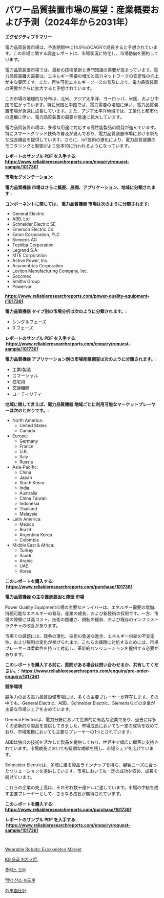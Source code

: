 <p><h1>パワー品質装置市場の展望：産業概要および予測（2024年から2031年）</h1></p><p><strong>エグゼクティブサマリー</strong></p>
<p><p>電力品質装置市場は、予測期間中に14.9％のCAGRで成長すると予想されています。この市場に関する調査レポートは、市場状況に特化し、市場動向を要約しています。</p><p>電力品質装置市場では、最新の技術革新と専門知識の需要が高まっています。電力品質装置の需要は、エネルギー需要の増加と電力ネットワークの安定性の向上が主な要因です。また、再生可能エネルギーソースの普及により、電力品質装置の需要がさらに拡大すると予想されています。</p><p>この市場の地理的な分布は、北米、アジア太平洋、ヨーロッパ、米国、および中国で広がっています。特に米国と中国では、電力需要の増加に伴い、電力品質装置市場が急速に成長しています。また、アジア太平洋地域では、工業化と都市化の進展に伴い、電力品質装置の需要が急速に拡大しています。</p><p>電力品質装置市場は、多様な用途に対応する高性能製品の開発が進んでいます。特にスマートグリッド技術の普及が進んでおり、電力品質装置市場における新たな成長機会を提供しています。さらに、IoT技術の進化により、電力品質装置のモニタリングと制御がより効率的に行われるようになっています。</p></p>
<p><strong>レポートのサンプル PDF を入手する: <a href="https://www.reliableresearchreports.com/enquiry/request-sample/1017361">https://www.reliableresearchreports.com/enquiry/request-sample/1017361</a></strong></p>
<p><strong>市場セグメンテーション:</strong></p>
<p><strong> 電力品質機器 市場はさらに概要、展開、アプリケーション、地域に分類されます :</strong></p>
<p><strong>コンポーネントに関しては、 電力品質機器 市場は次のように分類されます: &nbsp;</strong></p>
<p><ul><li>General Electric</li><li>ABB, Ltd.</li><li>Schneider Electric SE</li><li>Emerson Electric Co.</li><li>Eaton Corporation, PLC</li><li>Siemens AG</li><li>Toshiba Corporation</li><li>Legrand S.A.</li><li>MTE Corporation</li><li>Active Power, Inc.</li><li>Acumentrics Corporation</li><li>Leviton Manufacturing Company, Inc.</li><li>Socomec</li><li>Smiths Group</li><li>Powervar</li></ul></p>
<p><strong><a href="https://www.reliableresearchreports.com/power-quality-equipment-r1017361">https://www.reliableresearchreports.com/power-quality-equipment-r1017361</a></strong></p>
<p><strong> 電力品質機器 タイプ別の市場分析は次のように分類されます。:</strong></p>
<p><ul><li>シングルフェーズ</li><li>3 フェーズ</li></ul></p>
<p><strong>レポートのサンプル PDF を入手する: &nbsp;<a href="https://www.reliableresearchreports.com/enquiry/request-sample/1017361">https://www.reliableresearchreports.com/enquiry/request-sample/1017361</a></strong></p>
<p><strong> 電力品質機器 アプリケーション別の市場産業調査は次のように分類されます。:</strong></p>
<p><ul><li>工業/製造</li><li>コマーシャル</li><li>住宅用</li><li>交通機関</li><li>ユーティリティ</li></ul></p>
<p><strong>地域に関して言えば、電力品質機器 地域ごとに利用可能なマーケットプレーヤーは次のとおりです。:</strong></p>
<p><ul>
    <li>
        North America:
        <ul>
            <li>United States</li>
            <li>Canada</li>
        </ul>
    </li>
    <li>
        Europe:
        <ul>
            <li>Germany</li>
            <li>France</li>
            <li>U.K.</li>
            <li>Italy</li>
            <li>Russia</li>
        </ul>
    </li>
    <li>
        Asia-Pacific:
        <ul>
            <li>China</li>
            <li>Japan</li>
            <li>South Korea</li>
            <li>India</li>
            <li>Australia</li>
            <li>China Taiwan</li>
            <li>Indonesia</li>
            <li>Thailand</li>
            <li>Malaysia</li>
        </ul>
    </li>
    <li>
        Latin America:
        <ul>
            <li>Mexico</li>
            <li>Brazil</li>
            <li>Argentina Korea</li>
            <li>Colombia</li>
        </ul>
    </li>
    <li>
        Middle East & Africa:
        <ul>
            <li>Turkey</li>
            <li>Saudi</li>
            <li>Arabia</li>
            <li>UAE</li>
            <li>Korea</li>
        </ul>
    </li>
    </ul></p>
<p><strong>このレポートを購入する: &nbsp;<a href="https://www.reliableresearchreports.com/purchase/1017361">https://www.reliableresearchreports.com/purchase/1017361</a></strong></p>
<p><strong>電力品質機器 の主な推進要因と障壁 市場</strong></p>
<p><p>Power Quality Equipment市場の主要なドライバーは、エネルギー需要の増加、持続可能なエネルギーの普及、産業の成長、および新技術の採用です。一方、市場の障壁には高コスト、技術の複雑さ、規制の緩和、および既存のインフラストラクチャの改善があります。</p><p>市場での課題には、競争の激化、技術の急速な進歩、エネルギー供給の不安定性、および規制の変化が挙げられます。これらの課題に対処するためには、市場プレーヤーは柔軟性を持って対応し、革新的なソリューションを提供する必要があります。</p></p>
<p><strong>このレポートを購入する前に、質問がある場合は問い合わせるか、共有してください。:&nbsp; <a href="https://www.reliableresearchreports.com/enquiry/pre-order-enquiry/1017361">https://www.reliableresearchreports.com/enquiry/pre-order-enquiry/1017361</a></strong></p>
<p><strong>競争環境</strong></p>
<p><p>競争力のある電力品質設備市場には、多くの主要プレーヤーが存在します。その中でも、General Electric、ABB、Schneider Electric、Siemensなどの企業が主要な市場シェアを占めています。</p><p>General Electricは、電力分野において世界的に有名な企業であり、過去には多くの革新的な製品を提供してきました。市場成長においても一定の成功を収めており、市場規模においても主要なプレーヤーの1つとされています。</p><p>ABBは独自の技術を活かした製品を提供しており、世界中で幅広い顧客に支持されています。市場成長においても堅調な成績を残し、市場シェアを広げています。</p><p>Schneider Electricは、多岐に渡る製品ラインナップを持ち、顧客ニーズに合ったソリューションを提供しています。市場においても一定の成功を収め、成長を続けています。</p><p>これらの企業の売上高は、それぞれ数十億ドルに達しています。市場の中核を成す主要プレーヤーとして、さらなる成長が期待されています。</p></p>
<p><strong>このレポートを購入する: &nbsp; <a href="https://www.reliableresearchreports.com/purchase/1017361">https://www.reliableresearchreports.com/purchase/1017361</a></strong></p>
<p><strong>レポートのサンプル PDF を入手する: &nbsp;<a href="https://www.reliableresearchreports.com/enquiry/request-sample/1017361">https://www.reliableresearchreports.com/enquiry/request-sample/1017361</a></strong><strong></strong></p>
<p>&nbsp;</p>
<p><p><a href="https://github.com/Airanohannonzb68e5pb53oc1/Market-Research-Report-List-2/blob/main/wearable-robotic-exoskeleton-market.md">Wearable Robotic Exoskeleton Market</a></p><p><a href="https://medium.com/@verniemorar2023/k9-%EC%9D%91%EA%B8%89-%EC%B2%98%EC%B9%98-%ED%82%A4%ED%8A%B8-%EC%8B%9C%EC%9E%A5-%EC%A0%90%EC%9C%A0%EC%9C%A8-%EB%B3%80%ED%99%94-%EB%B0%8F-%EC%8B%9C%EC%9E%A5-%EC%84%B1%EC%9E%A5-%EC%B6%94%EC%9D%B4-2024-2031-30420ff2872d">K9 응급 처치 키트</a></p><p><a href="https://medium.com/@tom.hiffer/%ED%94%8C%EB%9F%AD%EC%8A%A4-%EC%98%A4%EB%B8%90-%EC%8B%9C%EC%9E%A5-%EC%A1%B0%EC%82%AC-%EB%B3%B4%EA%B3%A0%EC%84%9C-%EA%B7%B8-%EC%97%AD%EC%82%AC-%EB%B0%8F-2024%EB%85%84%EB%B6%80%ED%84%B0-2031%EB%85%84%EA%B9%8C%EC%A7%80%EC%9D%98-%EC%98%88%EC%B8%A1-0907f14b4f20">플럭스 오븐</a></p><p><a href="https://github.com/TimmyMann6767/Market-Research-Report-List-1/blob/main/987150819591.md">맥박 산소 농도계</a></p><p><a href="https://medium.com/@austinallan03/%E3%82%A2%E3%83%B3%E3%83%96%E3%83%AA%E3%83%88%E3%83%AA%E3%83%BC%E8%A1%80%E5%9C%A7%E3%83%A2%E3%83%8B%E3%82%BF%E3%83%BC%E5%B8%82%E5%A0%B4-2031%E5%B9%B4%E3%81%BE%E3%81%A7%E3%81%AE%E3%83%88%E3%83%AC%E3%83%B3%E3%83%89-%E4%BA%88%E6%B8%AC-%E7%AB%B6%E4%BA%89%E5%88%86%E6%9E%90-cc3ae7ff4c90">外来血圧計</a></p></p>